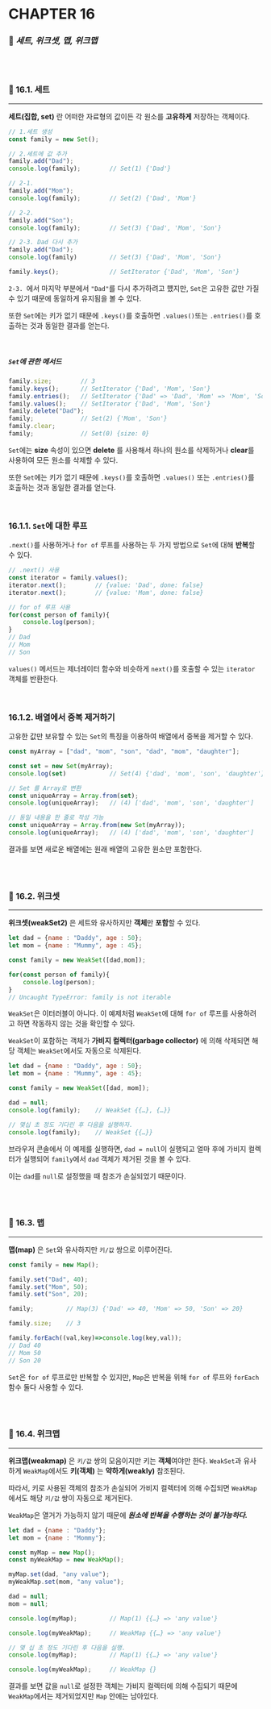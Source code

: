 #  CHAPTER 16

###  :pencil: ***세트, 위크셋, 맵, 위크맵***

<br>

<br>

### :page_facing_up: 16.1. 세트

---

**세트(집합, set)** 란 어떠한 자료형의 값이든 각 원소를 **고유하게** 저장하는 객체이다.

```javascript
// 1.세트 생성
const family = new Set();

// 2.세트에 값 추가
family.add("Dad");
console.log(family);		// Set(1) {'Dad'}

// 2-1.
family.add("Mom");			
console.log(family);		// Set(2) {'Dad', 'Mom'}

// 2-2.
family.add("Son");
console.log(family);		// Set(3) {'Dad', 'Mom', 'Son'}

// 2-3. Dad 다시 추가
family.add("Dad");
console.log(family)			// Set(3) {'Dad', 'Mom', 'Son'}

family.keys();				// SetIterator {'Dad', 'Mom', 'Son'}
```

`2-3. `에서 마지막 부분에서 `"Dad"`를 다시 추가하려고 헀지만, `Set`은 고유한 값만 가질 수 있기 때문에 동일하게 유지됨을 볼 수 있다.

또한 `Set`에는 키가 없기 때문에 `.keys()`를 호출하면 `.values()`또는 `.entries()`를 호출하는 것과 동일한 결과를 얻는다.

<br>

##### `Set`에 관한 메서드

```javascript
family.size;		// 3
family.keys();		// SetIterator {'Dad', 'Mom', 'Son'}
family.entries();	// SetIterator {'Dad' => 'Dad', 'Mom' => 'Mom', 'Son' => 'Son'}
family.values();	// SetIterator {'Dad', 'Mom', 'Son'}
family.delete("Dad");
family;				// Set(2) {'Mom', 'Son'}
family.clear;
family;				// Set(0) {size: 0}
```

`Set`에는 **size** 속성이 있으면 **delete** 를 사용해서 하나의 원소를 삭제하거나 **clear**를 사용하여 모든 원소를 삭제할 수 있다.

또한 `Set`에는 키가 없기 때문에 `.keys()`를 호출하면 `.values()` 또는 `.entries()`를 호출하는 것과 동일한 결과를 얻는다.

<br>

### 16.1.1. `Set`에 대한 루프

`.next()`를 사용하거나 `for of` 루프를 사용하는 두 가지 방법으로 `Set`에 대해 **반복**할 수 있다.

```javascript
// .next() 사용
const iterator = family.values();
iterator.next();		// {value: 'Dad', done: false}
iterator.next();		// {value: 'Mom', done: false}

// for of 루프 사용
for(const person of family){
    console.log(person);
}
// Dad
// Mom
// Son
```

`values()` 메서드는 제너레이터 함수와 비슷하게 `next()`를 호출할 수 있는 `iterator` 객체를 반환한다.

<br>

### 16.1.2. 배열에서 중복 제거하기

고유한 값만 보유할 수 있는 `Set`의 특징을 이용하여 배열에서 중복을 제거할 수 있다.

```javascript
const myArray = ["dad", "mom", "son", "dad", "mom", "daughter"];

const set = new Set(myArray);
console.log(set)			// Set(4) {'dad', 'mom', 'son', 'daughter'}

// Set 를 Array로 변환
const uniqueArray = Array.from(set);
console.log(uniqueArray);	// (4) ['dad', 'mom', 'son', 'daughter']

// 동일 내용을 한 줄로 작성 가능
const uniqueArray = Array.from(new Set(myArray));
console.log(uniqueArray);	// (4) ['dad', 'mom', 'son', 'daughter']
```

결과를 보면 새로운 배열에는 원래 배열의 고유한 원소만 포함한다.

<br>

<br>

### :page_facing_up: 16.2. 위크셋

---

**위크셋(weakSet2)** 은 세트와 유사하지만 **객체**만 **포함**할 수 있다.

```javascript
let dad = {name : "Daddy", age : 50};
let mom = {name : "Mummy", age : 45};

const family = new WeakSet([dad,mom]);

for(const person of family){
    console.log(person);
}
// Uncaught TypeError: family is not iterable
```

`WeakSet`은 이터러블이 아니다. 이 예제처럼 `WeakSet`에 대해 `for of` 루프를 사용하려고 하면 작동하지 않는 것을 확인할 수 있다.

`WeakSet`이 포함하는 객체가 **가비지 컬렉터(garbage collector)** 에 의해 삭제되면 해당 객체는 `WeakSet`에서도 자동으로 삭제된다.

```javascript
let dad = {name : "Daddy", age : 50};
let mom = {name : "Mummy", age : 45};

const family = new WeakSet([dad, mom]);

dad = null;
console.log(family);	// WeakSet {{…}, {…}}

// 몇십 초 정도 기다린 후 다음을 실행하자.
console.log(family);	// WeakSet {{…}}
```

브라우저 콘솔에서 이 예제를 실행하면, `dad = null`이 실행되고 얼마 후에 가비지 컬렉터가 실행되어 `family`에서 `dad` 객체가 제거된 것을 볼 수 있다. 

이는 `dad`를 `null`로 설정했을 때 참조가 손실되었기 때문이다.

<br>

<br>

### :page_facing_up: 16.3. 맵

---

**맵(map)** 은 `Set`와 유사하지만 `키/값` 쌍으로 이루어진다.

```javascript
const family = new Map();

family.set("Dad", 40);
family.set("Mom", 50);
family.set("Son", 20);

family;			// Map(3) {'Dad' => 40, 'Mom' => 50, 'Son' => 20}

family.size;	// 3

family.forEach((val,key)=>console.log(key,val));
// Dad 40
// Mom 50
// Son 20
```

`Set`은 `for of` 루프로만 반복할 수 있지만, `Map`은 반복을 위해 `for of` 루프와 `forEach` 함수 둘다 사용할 수 있다.

<br>

<br>

### :page_facing_up: 16.4. 위크맵

---

**위크맵(weakmap)** 은 `키/값` 쌍의 모음이지만 키는 **객체**여야만 한다. `WeakSet`과 유사하게 `WeakMap`에서도 **키(객체)** 는 **약하게(weakly)** 참조된다. 

따라서, 키로 사용된 객체의 참조가 손실되어 가비지 컬렉터에 의해 수집되면 `WeakMap`에서도 해당 `키/값` 쌍이 자동으로 제거된다.

`WeakMap`은 열거가 가능하지 않기 때문에 ***원소에 반복을 수행하는 것이 불가능하다.***

```javascript
let dad = {name : "Daddy"};
let mom = {name : "Mommy"};

const myMap = new Map();
const myWeakMap = new WeakMap();

myMap.set(dad, "any value");
myWeakMap.set(mom, "any value");

dad = null;
mom = null;

console.log(myMap);			// Map(1) {{…} => 'any value'}

console.log(myWeakMap);		// WeakMap {{…} => 'any value'}

// 몇 십 초 정도 기다린 후 다음을 실행.
console.log(myMap);			// Map(1) {{…} => 'any value'}

console.log(myWeakMap);		// WeakMap {}
```

결과를 보면 값을 `null`로 설정한 객체는 가비지 컬렉터에 의해 수집되기 때문에 `WeakMap`에서는 제거되었지만 `Map` 안에는 남아있다.




